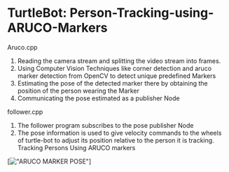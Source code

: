# TurtleBot: Person-Tracking-using-ARUCO-Markers
Aruco.cpp
1. Reading the camera stream and splitting the video stream into frames.
2. Using Computer Vision Techniques like corner detection and aruco marker detection from OpenCV to detect unique predefined Markers
3. Estimating the pose of the detected marker there by obtaining the position of the person wearing the Marker
4. Communicating the pose estimated as a publisher Node

follower.cpp
1. The follower program subscribes to the pose publisher Node 
2. The pose information is used to give velocity commands to the wheels of turtle-bot to adjust its position relative to the person it is tracking.
Tracking Persons Using ARUCO markers

[!["ARUCO MARKER POSE"](https://github.com/sbperceptron/Person-Tracking-using-ARUCO-Markers/blob/master/aruco_marker_pose.png)]
